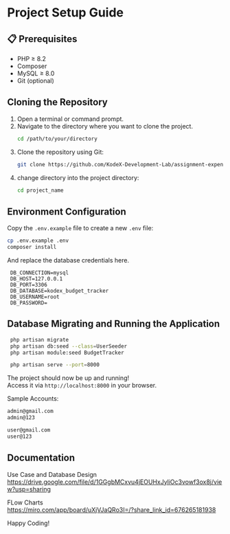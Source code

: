 # Project Setup Guide

## 📋 Prerequisites

- PHP ≥ 8.2
- Composer
- MySQL ≥ 8.0
- Git (optional)

## Cloning the Repository

1. Open a terminal or command prompt.
2. Navigate to the directory where you want to clone the project.
   ```sh
   cd /path/to/your/directory
   ```
3. Clone the repository using Git:
   ```sh
   git clone https://github.com/KodeX-Development-Lab/assignment-expense-tracker.git
   ```
4. change directory into the project directory:
   ```sh
   cd project_name
   ```


## Environment Configuration

Copy the `.env.example` file to create a new `.env` file:
   ```sh
   cp .env.example .env
   composer install
   ```

   And replace the database credentials here.
   ```
    DB_CONNECTION=mysql
    DB_HOST=127.0.0.1
    DB_PORT=3306
    DB_DATABASE=kodex_budget_tracker
    DB_USERNAME=root
    DB_PASSWORD=
   ```


## Database Migrating and Running the Application

   ```sh
    php artisan migrate
    php artisan db:seed --class=UserSeeder
    php artisan module:seed BudgetTracker

    php artisan serve --port=8000
   ```

The project should now be up and running! <br/>
Access it via `http://localhost:8000` in your browser.

Sample Accounts:
   ```sh
   admin@gmail.com
   admin@123

   user@gmail.com
   user@123
   ```

## Documentation
Use Case and Database Design <br>
https://drive.google.com/file/d/1GGgbMCxvu4jEOUHxJyliOc3vowf3ox8j/view?usp=sharing

FLow Charts <br>
https://miro.com/app/board/uXjVJaQRo3I=/?share_link_id=676265181938



Happy Coding!
